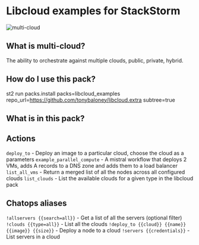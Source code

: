 Libcloud examples for StackStorm
=====
![multi-cloud](http://www.cathyfamily.com/media/48831/peanuts.png)

What is multi-cloud?
----
The ability to orchestrate against multiple clouds, public, private, hybrid.

How do I use this pack?
-----

st2 run packs.install packs=libcloud_examples repo_url=https://github.com/tonybaloney/libcloud.extra subtree=true

What is in this pack?
------

## Actions

`deploy_to` - Deploy an image to a particular cloud, choose the cloud as a parameters
`example_parallel_compute` - A mistral workflow that deploys 2 VMs, adds A records to a DNS zone and adds them to a load balancer
`list_all_vms` - Return a merged list of all the nodes across all configured clouds
`list_clouds` - List the available clouds for a given type in the libcloud pack

## Chatops aliases

`!allservers {{search=all}}` - Get a list of all the servers (optional filter)
`!clouds {{type=all}}` - List all the clouds
`!deploy_to {{cloud}} {{name}} {{image}} {{size}}` - Deploy a node to a cloud
`!servers {{credentials}}` - List servers in a cloud
